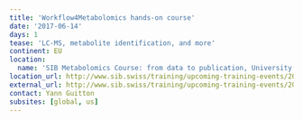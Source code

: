 ```yaml
---
title: 'Workflow4Metabolomics hands-on course'
date: '2017-06-14'
days: 1
tease: 'LC-MS, metabolite identification, and more'
continent: EU
location:
  name: 'SIB Metabolomics Course: from data to publication, University of Lausanne - Génopode, Lausanne, Switzerland'
location_url: http://www.sib.swiss/training/upcoming-training-events/2017-06-metabolomics
external_url: http://www.sib.swiss/training/upcoming-training-events/2017-06-metabolomics
contact: Yann Guitton
subsites: [global, us]
---
```

